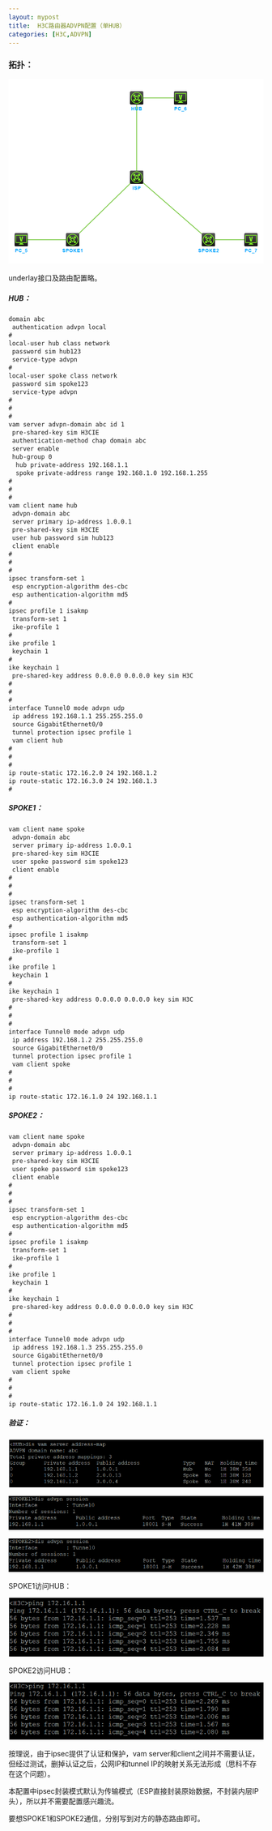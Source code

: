 ```yaml
---
layout: mypost
title:  H3C路由器ADVPN配置（单HUB）
categories: [H3C,ADVPN]
---
```


### 拓扑：

![](/assets/img/ADVPN.png)

underlay接口及路由配置略。

##### HUB：

```
domain abc
 authentication advpn local
#
local-user hub class network
 password sim hub123
 service-type advpn
#
local-user spoke class network
 password sim spoke123
 service-type advpn
#
#
#
vam server advpn-domain abc id 1
 pre-shared-key sim H3CIE
 authentication-method chap domain abc
 server enable
 hub-group 0
  hub private-address 192.168.1.1
  spoke private-address range 192.168.1.0 192.168.1.255
#
#
#
vam client name hub
 advpn-domain abc
 server primary ip-address 1.0.0.1
 pre-shared-key sim H3CIE
 user hub password sim hub123
 client enable
#
#
#
ipsec transform-set 1
 esp encryption-algorithm des-cbc
 esp authentication-algorithm md5
#
ipsec profile 1 isakmp
 transform-set 1
 ike-profile 1
#
ike profile 1
 keychain 1
#
ike keychain 1
 pre-shared-key address 0.0.0.0 0.0.0.0 key sim H3C
#
#
#
interface Tunnel0 mode advpn udp
 ip address 192.168.1.1 255.255.255.0
 source GigabitEthernet0/0
 tunnel protection ipsec profile 1
 vam client hub
#
#
#
ip route-static 172.16.2.0 24 192.168.1.2
ip route-static 172.16.3.0 24 192.168.1.3
#

```



##### SPOKE1：

```
vam client name spoke
 advpn-domain abc
 server primary ip-address 1.0.0.1
 pre-shared-key sim H3CIE
 user spoke password sim spoke123
 client enable
#
#
#
ipsec transform-set 1
 esp encryption-algorithm des-cbc
 esp authentication-algorithm md5
#
ipsec profile 1 isakmp
 transform-set 1
 ike-profile 1
#
ike profile 1
 keychain 1
#
ike keychain 1
 pre-shared-key address 0.0.0.0 0.0.0.0 key sim H3C
#
#
#
interface Tunnel0 mode advpn udp
 ip address 192.168.1.2 255.255.255.0
 source GigabitEthernet0/0
 tunnel protection ipsec profile 1
 vam client spoke
#
#
#
ip route-static 172.16.1.0 24 192.168.1.1

```



##### SPOKE2：

```
vam client name spoke
 advpn-domain abc
 server primary ip-address 1.0.0.1
 pre-shared-key sim H3CIE
 user spoke password sim spoke123
 client enable
#
#
#
ipsec transform-set 1
 esp encryption-algorithm des-cbc
 esp authentication-algorithm md5
#
ipsec profile 1 isakmp
 transform-set 1
 ike-profile 1
#
ike profile 1
 keychain 1
#
ike keychain 1
 pre-shared-key address 0.0.0.0 0.0.0.0 key sim H3C
#
#
#
interface Tunnel0 mode advpn udp
 ip address 192.168.1.3 255.255.255.0
 source GigabitEthernet0/0
 tunnel protection ipsec profile 1
 vam client spoke
#
#
#
ip route-static 172.16.1.0 24 192.168.1.1
```

##### 验证：

![](/assets/img/ADVPN_map.png)

![](/assets/img/ADVPN_spoke1.png)

![](/assets/img/ADVPN_spoke2.png)

SPOKE1访问HUB：

![](/assets/img/ADVPN_PC1.png)

SPOKE2访问HUB：

![](/assets/img/ADVPN_PC2.png)


按理说，由于ipsec提供了认证和保护，vam server和client之间并不需要认证，但经过测试，删掉认证之后，公网IP和tunnel IP的映射关系无法形成（思科不存在这个问题）。

本配置中ipsec封装模式默认为传输模式（ESP直接封装原始数据，不封装内层IP头），所以并不需要配置感兴趣流。

要想SPOKE1和SPOKE2通信，分别写到对方的静态路由即可。


